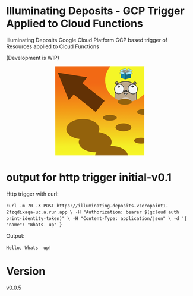 # Illuminating Deposits - GCP Trigger Applied to Cloud Functions

Illuminating Deposits Google Cloud Platform GCP based trigger of Resources applied to Cloud Functions

(Development is WIP)

<p align="center">
<img src="./logo.png" alt="Illuminating Deposits Project Logo" title="Illuminating Deposits Project Logo" />
</p>


# output for http trigger initial-v0.1
Http trigger with curl:

`
curl -m 70 -X POST https://illuminating-deposits-vzeropoint1-2fzqdixaqa-uc.a.run.app \
-H "Authorization: bearer $(gcloud auth print-identity-token)" \
-H "Content-Type: application/json" \
-d '{
"name": "Whats  up"
}
`

Output:

`Hello, Whats  up!`

# Version
v0.0.5